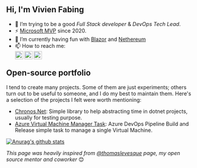 ## Hi, I'm Vivien Fabing

- 🔭 I’m trying to be a good *Full Stack developer* & *DevOps Tech Lead*.
- ⚡ [Microsoft MVP](https://mvp.microsoft.com/en-us/PublicProfile/5003680) since 2020.
- 🌱 I’m currently having fun with [Blazor](https://dotnet.microsoft.com/en-us/apps/aspnet/web-apps/blazor) and [Nethereum](https://github.com/Nethereum/Nethereum)
- 📫 How to reach me:  
<a href="https://twitter.com/vivienfabing"><img align="left" alt="Vivien FABING | Twitter" width="22px" src="https://cdn.jsdelivr.net/npm/simple-icons@v3/icons/twitter.svg" /></a><a href="https://www.linkedin.com/in/vivien-fabing/"><img align="left" alt="Vivien FABING | LinkedIn" width="22px" src="https://cdn.jsdelivr.net/npm/simple-icons@v3/icons/linkedin.svg" /></a><a href="https://www.vivienfabing.com/"><img align="left" alt="Vivien FABING | Blog" width="22px" src="https://cdn.jsdelivr.net/npm/simple-icons@v3/icons/blogger.svg" /></a><br />  

## Open-source portfolio

I tend to create many projects. Some of them are just experiments; others turn out to be useful to someone, and I do my best to maintain them. Here's a selection of the projects I felt were worth mentioning:

* [Chronos.Net](https://github.com/vfabing/Chronos.Net): Simple library to help abstracting time in dotnet projects, usually for testing purpose.
* [Azure Virtual Machine Manager Task](https://github.com/vfabing/AzureVm): Azure DevOps Pipeline Build and Release simple task to manage a single Virtual Machine.  

[![Anurag's github stats](https://github-readme-stats.vercel.app/api?username=vfabing)](https://github.com/anuraghazra/github-readme-stats)

*This page was heavily inspired from [@thomaslevesque](https://github.com/thomaslevesque) page, my open source mentor and coworker* 😊
